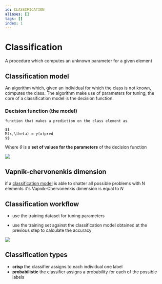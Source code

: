 ```yaml
---
id: CLASSIFICATION
aliases: []
tags: []
index: 1
---
```


# Classification

A procedure which computes an unknown parameter for a given element

## Classification model

An algorithm which, given an individual for which the class is not known, computes the class. The algorithm make use of parameters for tuning, the core of a classification model is the decision function.

### Decision function (the model)

	function that makes a prediction on the class element as

	$$
	M(x,\theta) = y(x)pred
	$$

Where $\theta$ is a **set of values for the parameters** of the decision function

![](assets/datamining/Pasted_image_20231227172912.png)

## Vapnik-chervonenkis dimension

if a [classification model](#classification%20model) is able to shatter all possible problems with N elements it's  Vapnik-Chervonenkis dimension is equal to $N$

## Classification workflow

- use the training dataset for tuning parameters

- use the training set against the classification model obtained at the previous step to calculate the accuracy

![](assets/datamining/Pasted_image_20231227174100.png)

## Classification types

-  **crisp** the classifier assigns to each individual one label
- **probabilistic** the classifier assigns a probability for each of the possible labels

